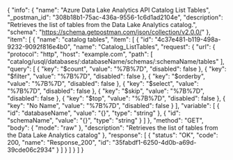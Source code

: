{
  "info": {
    "name": "Azure Data Lake Analytics API Catalog List Tables",
    "_postman_id": "308b18b1-75ac-436a-9556-1c6d1ad2104e",
    "description": "Retrieves the list of tables from the Data Lake Analytics catalog.",
    "schema": "https://schema.getpostman.com/json/collection/v2.0.0/"
  },
  "item": [
    {
      "name": "catalog tables",
      "item": [
        {
          "id": "4c37e481-b119-498a-9232-9092f816e4b0",
          "name": "Catalog_ListTables",
          "request": {
            "url": {
              "protocol": "http",
              "host": "example.com",
              "path": [
                "catalog/usql/databases/:databaseName/schemas/:schemaName/tables"
              ],
              "query": [
                {
                  "key": "$count",
                  "value": "%7B%7D",
                  "disabled": false
                },
                {
                  "key": "$filter",
                  "value": "%7B%7D",
                  "disabled": false
                },
                {
                  "key": "$orderby",
                  "value": "%7B%7D",
                  "disabled": false
                },
                {
                  "key": "$select",
                  "value": "%7B%7D",
                  "disabled": false
                },
                {
                  "key": "$skip",
                  "value": "%7B%7D",
                  "disabled": false
                },
                {
                  "key": "$top",
                  "value": "%7B%7D",
                  "disabled": false
                },
                {
                  "key": "No Name",
                  "value": "%7B%7D",
                  "disabled": false
                }
              ],
              "variable": [
                {
                  "id": "databaseName",
                  "value": "{}",
                  "type": "string"
                },
                {
                  "id": "schemaName",
                  "value": "{}",
                  "type": "string"
                }
              ]
            },
            "method": "GET",
            "body": {
              "mode": "raw"
            },
            "description": "Retrieves the list of tables from the Data Lake Analytics catalog"
          },
          "response": [
            {
              "status": "OK",
              "code": 200,
              "name": "Response_200",
              "id": "35fabdf1-6250-4d0b-a69d-39cde06c2934"
            }
          ]
        }
      ]
    }
  ]
}